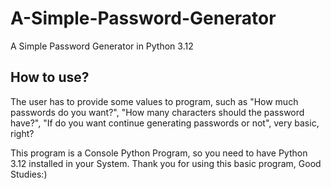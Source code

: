 # A-Simple-Password-Generator
A Simple Password Generator in Python 3.12

## How to use? 

The user has to provide some values to program, such as "How much passwords do you want?", "How many characters should the password have?", "If do you want continue generating passwords or not", very basic, right?

This program is a Console Python Program, so you need to have Python 3.12 installed in your System.
Thank you for using this basic program, Good Studies:)
